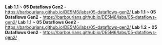 **Lab 1.1 ~ 05 Dataflows Gen2** - https://barbourians.github.io/DE5M6/labs/05-dataflows-gen2/
**Lab 1.1 ~ 05 Dataflows Gen2** - https://barbourians.github.io/DE5M6/labs/05-dataflows-gen2/
**Lab 1.1 ~ 05 Dataflows Gen2** - https://barbourians.github.io/DE5M6/labs/05-dataflows-gen2/
**Lab 1.2 ~ 05 Dataflows Gen2** - https://barbourians.github.io/DE5M6/labs/05-dataflows-gen2/
